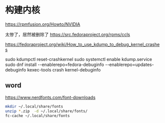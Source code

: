 # 构建内核

https://rpmfusion.org/Howto/NVIDIA

太惨了，居然被删除了
https://src.fedoraproject.org/rpms/ccls

https://fedoraproject.org/wiki/How_to_use_kdump_to_debug_kernel_crashes

sudo kdumpctl reset-crashkernel
sudo systemctl enable kdump.service
sudo dnf install --enablerepo=fedora-debuginfo --enablerepo=updates-debuginfo kexec-tools crash kernel-debuginfo

## word
https://www.nerdfonts.com/font-downloads

```sh
mkdir ~/.local/share/fonts
unzip *.zip  -d ~/.local/share/fonts/
fc-cache ~/.local/share/fonts
```
